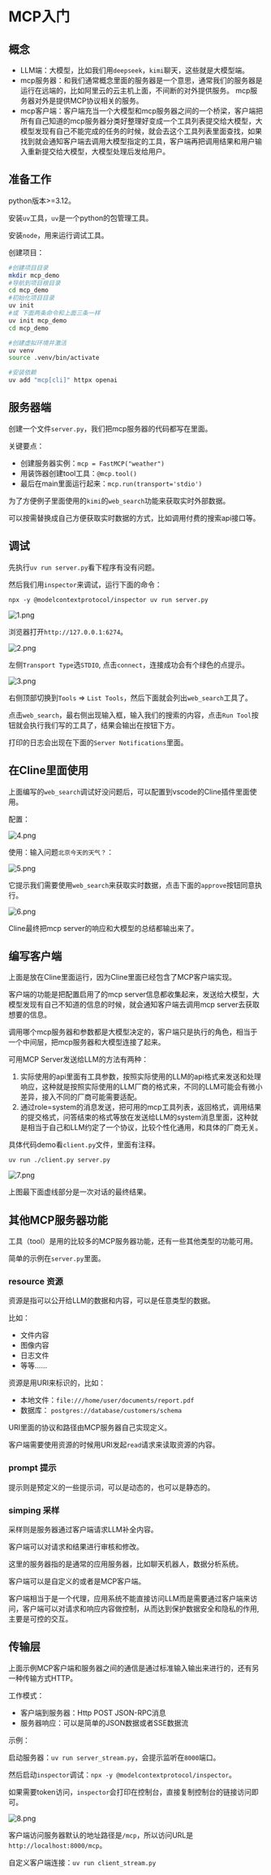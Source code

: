 # MCP入门

## 概念

- LLM端：大模型，比如我们用`deepseek`，`kimi`聊天，这些就是大模型端。
- mcp服务器：和我们通常概念里面的服务器是一个意思，通常我们的服务器是运行在远端的，比如阿里云的云主机上面，不间断的对外提供服务。
mcp服务器对外是提供MCP协议相关的服务。
- mcp客户端：客户端充当一个大模型和mcp服务器之间的一个桥梁，客户端把所有自己知道的mcp服务器分类好整理好变成一个工具列表提交给大模型，大模型发现有自己不能完成的任务的时候，就会去这个工具列表里面查找，如果找到就会通知客户端去调用大模型指定的工具，客户端再把调用结果和用户输入重新提交给大模型，大模型处理后发给用户。

## 准备工作

python版本>=3.12。

安装`uv`工具，`uv`是一个python的包管理工具。

安装`node`，用来运行调试工具。

创建项目：

```bash
#创建项目目录
mkdir mcp_demo
#导航到项目根目录
cd mcp_demo
#初始化项目目录
uv init
#或 下面两条命令和上面三条一样
uv init mcp_demo
cd mcp_demo

#创建虚拟环境并激活
uv venv
source .venv/bin/activate

#安装依赖
uv add "mcp[cli]" httpx openai
```

## 服务器端

创建一个文件`server.py`，我们把mcp服务器的代码都写在里面。

关键要点：

- 创建服务器实例：`mcp = FastMCP("weather")`
- 用装饰器创建tool工具：`@mcp.tool()`
- 最后在main里面运行起来：`mcp.run(transport='stdio')`

为了方便例子里面使用的`kimi`的`web_search`功能来获取实时外部数据。

可以按需替换成自己方便获取实时数据的方式，比如调用付费的搜索api接口等。

## 调试

先执行`uv run server.py`看下程序有没有问题。

然后我们用`inspector`来调试，运行下面的命令：

`npx -y @modelcontextprotocol/inspector uv run server.py`

![1.png](images/1.png)

浏览器打开`http://127.0.0.1:6274`。

![2.png](images/2.png)

左侧`Transport Type`选`STDIO`, 点击`connect`，连接成功会有个绿色的点提示。

![3.png](images/3.png)

右侧顶部切换到`Tools` => `List Tools`，然后下面就会列出`web_search`工具了。

点击`web_search`，最右侧出现输入框，输入我们的搜索的内容，点击`Run Tool`按钮就会执行我们写的工具了，结果会输出在按钮下方。

打印的日志会出现在下面的`Server Notifications`里面。

## 在Cline里面使用

上面编写的`web_search`调试好没问题后，可以配置到vscode的Cline插件里面使用。

配置：

![4.png](images/4.png)

使用：输入问题`北京今天的天气？`：

![5.png](images/5.png)

它提示我们需要使用`web_search`来获取实时数据，点击下面的`approve`按钮同意执行。

![6.png](images/6.png)

Cline最终把mcp server的响应和大模型的总结都输出来了。

## 编写客户端

上面是放在Cline里面运行，因为Cline里面已经包含了MCP客户端实现。

客户端的功能是把配置启用了的mcp server信息都收集起来，发送给大模型，大模型发现有自己不知道的信息的时候，就会通知客户端去调用mcp server去获取想要的信息。

调用哪个mcp服务器和参数都是大模型决定的，客户端只是执行的角色，相当于一个中间层，把mcp服务器和大模型连接了起来。

可用MCP Server发送给LLM的方法有两种：

1. 实际使用的api里面有工具参数，按照实际使用的LLM的api格式来发送和处理响应，这种就是按照实际使用的LLM厂商的格式来，不同的LLM可能会有微小差异，接入不同的厂商可能需要适配。
2. 通过role=system的消息发送，把可用的mcp工具列表，返回格式，调用结果的提交格式，问答结束的格式等放在发送给LLM的system消息里面，这种就是相当于自己和LLM约定了一个协议，比较个性化通用，和具体的厂商无关。

具体代码demo看`client.py`文件，里面有注释。

`uv run ./client.py server.py`

![7.png](images/7.png)

上图最下面虚线部分是一次对话的最终结果。

## 其他MCP服务器功能

工具（tool）是用的比较多的MCP服务器功能，还有一些其他类型的功能可用。

简单的示例在`server.py`里面。

### resource 资源

资源是指可以公开给LLM的数据和内容，可以是任意类型的数据。

比如：

- 文件内容
- 图像内容
- 日志文件
- 等等......

资源是用URI来标识的，比如：

- 本地文件：`file:///home/user/documents/report.pdf`
- 数据库： `postgres://database/customers/schema`

URI里面的协议和路径由MCP服务器自己实现定义。

客户端需要使用资源的时候用URI发起`read`请求来读取资源的内容。

### prompt 提示

提示则是预定义的一些提示词，可以是动态的，也可以是静态的。

### simping 采样

采样则是服务器通过客户端请求LLM补全内容。

客户端可以对请求和结果进行审核和修改。

这里的服务器指的是通常的应用服务器，比如聊天机器人，数据分析系统。

客户端可以是自定义的或者是MCP客户端。

客户端相当于是一个代理，应用系统不能直接访问LLM而是需要通过客户端来访问，客户端可以对请求和响应内容做控制，从而达到保护数据安全和隐私的作用,主要是可控的交互。

## 传输层

上面示例MCP客户端和服务器之间的通信是通过标准输入输出来进行的，还有另一种传输方式HTTP。

工作模式：

- 客户端到服务器：Http POST JSON-RPC消息
- 服务器响应：可以是简单的JSON数据或者SSE数据流

示例：

启动服务器：`uv run server_stream.py`，会提示监听在`8000`端口。

然后启动`inspector`调试：`npx -y @modelcontextprotocol/inspector`。

如果需要token访问，`inspector`会打印在控制台，直接复制控制台的链接访问即可。

![8.png](images/8.png)

客户端访问服务器默认的地址路径是`/mcp`，所以访问URL是`http://localhost:8000/mcp`。

自定义客户端连接：`uv run client_stream.py`
